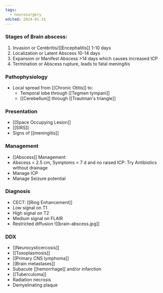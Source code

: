 ```yaml
---
tags:
  - neurosurgery
edited: 2024-01-31
---
```


### Stages of Brain abscess:
1. Invasion or Cerebritis/[[Encephalitis]] 1-10 days
2. Localization or Latent Abscess 10-14 days
3. Expansion or Manifest Abscess >14 days which causes increased ICP
4. Termination or Abscess rupture, leads to fatal meningitis

### Pathophysiology
- Local spread from [[Chronic Otitis]] to:
	- Temporal lobe through [[Tegmen tympani]]
	- [[Cerebellum]] through [[Trautman's triangle]]

### Presentation
- [[Space Occupying Lesion]]
- [[SIRS]] 
- Signs of [[meningitis]] 

### Management
- [[Abscess]] Management
- Abscess < 2.5 cm, Symptoms < 7 d and no raised ICP: Try Antibiotics without drainage
- Manage ICP
- Manage Seizure potential

### Diagnosis
- CECT: [[Ring Enhancement]] 
- Low signal on T1
- High signal on T2
- Medium signal on FLAIR
- Restricted diffusion 
![[brain-abscess.jpg]] 
### DDX
- [[Neurocysticercosis]]
- [[Toxoplasmosis]]
- [[Primary CNS lymphoma]]
- [[Brain metastases]]
- Subacute [[hemorrhage]] and/or infarction
- [[Tuberculoma]]
- Radiation necrosis
- Demyelinating plaque
